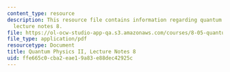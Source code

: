 ```yaml
---
content_type: resource
description: This resource file contains information regarding quantum physics II,
  lecture notes 8.
file: https://ol-ocw-studio-app-qa.s3.amazonaws.com/courses/8-05-quantum-physics-ii-fall-2013/ffe665c0cba2eae19a83e88dec42925c_MIT8_05F13_Chap_08.pdf
file_type: application/pdf
resourcetype: Document
title: Quantum Physics II, Lecture Notes 8
uid: ffe665c0-cba2-eae1-9a83-e88dec42925c
---
```

